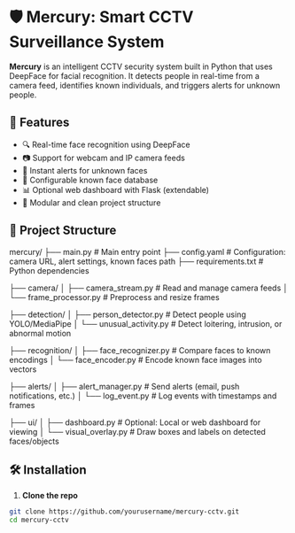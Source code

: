 # 🛡️ Mercury: Smart CCTV Surveillance System

**Mercury** is an intelligent CCTV security system built in Python that uses DeepFace for facial recognition. It detects people in real-time from a camera feed, identifies known individuals, and triggers alerts for unknown people.

## 🚀 Features

- 🔍 Real-time face recognition using DeepFace
- 📷 Support for webcam and IP camera feeds
- 🚨 Instant alerts for unknown faces
- 🧠 Configurable known face database
- 📊 Optional web dashboard with Flask (extendable)
- 📁 Modular and clean project structure

## 📂 Project Structure

mercury/
├── main.py # Main entry point
├── config.yaml # Configuration: camera URL, alert settings, known faces path
├── requirements.txt # Python dependencies

├── camera/
│ ├── camera_stream.py # Read and manage camera feeds
│ └── frame_processor.py # Preprocess and resize frames

├── detection/
│ ├── person_detector.py # Detect people using YOLO/MediaPipe
│ └── unusual_activity.py # Detect loitering, intrusion, or abnormal motion

├── recognition/
│ ├── face_recognizer.py # Compare faces to known encodings
│ └── face_encoder.py # Encode known face images into vectors

├── alerts/
│ ├── alert_manager.py # Send alerts (email, push notifications, etc.)
│ └── log_event.py # Log events with timestamps and frames

├── ui/
│ ├── dashboard.py # Optional: Local or web dashboard for viewing
│ └── visual_overlay.py # Draw boxes and labels on detected faces/objects

## 🛠️ Installation

1. **Clone the repo**

```bash
git clone https://github.com/yourusername/mercury-cctv.git
cd mercury-cctv
```
